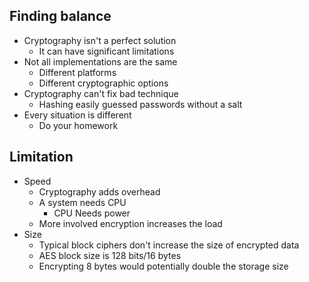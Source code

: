 ## Finding balance
- Cryptography isn't a perfect solution
	- It can have significant limitations
- Not all implementations are the same
	- Different platforms
	- Different cryptographic options
- Cryptography can't fix bad technique
	- Hashing easily guessed passwords without a salt
- Every situation is different
	- Do your homework
## Limitation
- Speed
	- Cryptography adds overhead
	- A system needs CPU
		- CPU Needs power
	- More involved encryption increases the load
- Size
	- Typical block ciphers don't increase the size of encrypted data
	- AES block size is 128 bits/16 bytes
	- Encrypting 8 bytes would potentially double the storage size
## 